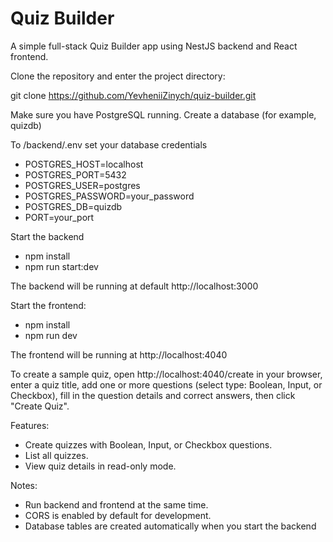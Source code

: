 # Quiz Builder

A simple full-stack Quiz Builder app using NestJS backend and React frontend.

Clone the repository and enter the project directory:

git clone https://github.com/YevheniiZinych/quiz-builder.git

Make sure you have PostgreSQL running. Create a database (for example, quizdb)

To /backend/.env set your database credentials

- POSTGRES_HOST=localhost
- POSTGRES_PORT=5432
- POSTGRES_USER=postgres
- POSTGRES_PASSWORD=your_password
- POSTGRES_DB=quizdb
- PORT=your_port

Start the backend

- npm install
- npm run start:dev

The backend will be running at default http://localhost:3000

Start the frontend:

- npm install
- npm run dev

The frontend will be running at http://localhost:4040

To create a sample quiz, open http://localhost:4040/create in your browser, enter a quiz title, add one or more questions (select type: Boolean, Input, or Checkbox), fill in the question details and correct answers, then click "Create Quiz".

Features:

- Create quizzes with Boolean, Input, or Checkbox questions.
- List all quizzes.
- View quiz details in read-only mode.

Notes:

- Run backend and frontend at the same time.
- CORS is enabled by default for development.
- Database tables are created automatically when you start the backend
